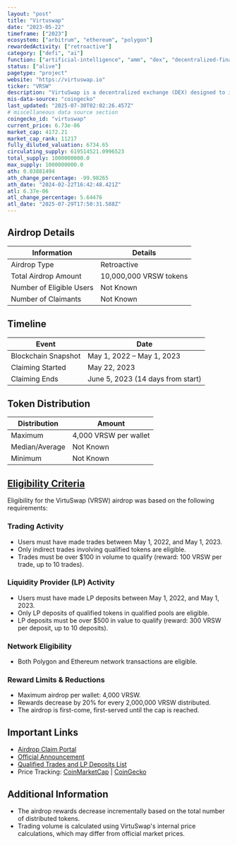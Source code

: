 ```yaml
---
layout: "post"
title: "Virtuswap"
date: "2023-05-22"
timeframe: ["2023"]
ecosystem: ["arbitrum", "ethereum", "polygon"]
rewardedActivity: ["retroactive"]
category: ["defi", "ai"]
function: ["artificial-intelligence", "amm", "dex", "decentralized-finance"]
status: ["alive"]
pagetype: "project"
website: "https://virtuswap.io"
ticker: "VRSW"
description: "VirtuSwap is a decentralized exchange (DEX) designed to improve trading efficiency, reduce costs, and increase yields for liquidity providers through advanced financial engineering and AI-based governance."
mis-data-source: "coingecko"
last_updated: "2025-07-30T02:02:26.457Z"
# miscellaneous data source section
coingecko_id: "virtuswap"
current_price: 6.73e-06
market_cap: 4172.21
market_cap_rank: 11217
fully_diluted_valuation: 6734.65
circulating_supply: 619514521.0996523
total_supply: 1000000000.0
max_supply: 1000000000.0
ath: 0.03881494
ath_change_percentage: -99.98265
ath_date: "2024-02-22T16:42:48.421Z"
atl: 6.37e-06
atl_change_percentage: 5.64476
atl_date: "2025-07-29T17:50:31.588Z"
---
```


## Airdrop Details

| Information              | Details                |
| ------------------------ | ---------------------- |
| Airdrop Type             | Retroactive            |
| Total Airdrop Amount     | 10,000,000 VRSW tokens |
| Number of Eligible Users | Not Known              |
| Number of Claimants      | Not Known              |

## Timeline

| Event               | Date                              |
| ------------------- | --------------------------------- |
| Blockchain Snapshot | May 1, 2022 – May 1, 2023         |
| Claiming Started    | May 22, 2023                      |
| Claiming Ends       | June 5, 2023 (14 days from start) |

## Token Distribution

| Distribution   | Amount                |
| -------------- | --------------------- |
| Maximum        | 4,000 VRSW per wallet |
| Median/Average | Not Known             |
| Minimum        | Not Known             |

## [Eligibility Criteria](https://medium.com/@virtuswap/virtuswap-initium-airdrop-3d89a8cdd40f)

Eligibility for the VirtuSwap (VRSW) airdrop was based on the following requirements:

### Trading Activity
- Users must have made trades between May 1, 2022, and May 1, 2023.
- Only indirect trades involving qualified tokens are eligible.
- Trades must be over $100 in volume to qualify (reward: 100 VRSW per trade, up to 10 trades).

### Liquidity Provider (LP) Activity
- Users must have made LP deposits between May 1, 2022, and May 1, 2023.
- Only LP deposits of qualified tokens in qualified pools are eligible.
- LP deposits must be over $500 in value to qualify (reward: 300 VRSW per deposit, up to 10 deposits).

### Network Eligibility
- Both Polygon and Ethereum network transactions are eligible.

### Reward Limits & Reductions
- Maximum airdrop per wallet: 4,000 VRSW.
- Rewards decrease by 20% for every 2,000,000 VRSW distributed.
- The airdrop is first-come, first-served until the cap is reached.

## Important Links

- [Airdrop Claim Portal](https://airdrop.virtuswap.io)
- [Official Announcement](https://medium.com/@virtuswap/virtuswap-initium-airdrop-3d89a8cdd40f)
- [Qualified Trades and LP Deposits List](https://medium.com/@virtuswap/virtuswap-initium-airdrop-3d89a8cdd40f)
- Price Tracking: [CoinMarketCap](https://coinmarketcap.com/currencies/virtuswap) | [CoinGecko](https://www.coingecko.com/en/coins/virtuswap)

## Additional Information

- The airdrop rewards decrease incrementally based on the total number of distributed tokens.
- Trading volume is calculated using VirtuSwap's internal price calculations, which may differ from official market prices.